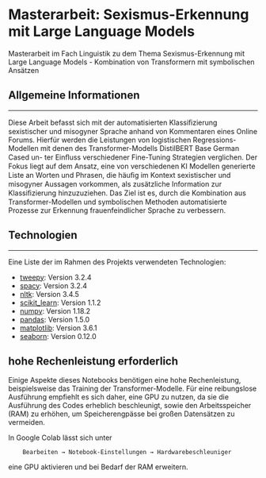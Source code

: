 # Masterarbeit: Sexismus-Erkennung mit Large Language Models
Masterarbeit im Fach Linguistik zu dem Thema Sexismus-Erkennung mit Large Language Models - Kombination von Transformern mit symbolischen Ansätzen
## Allgemeine Informationen
***
Diese Arbeit befasst sich mit der automatisierten Klassiﬁzierung sexistischer
und misogyner Sprache anhand von Kommentaren eines Online Forums.
Hierfür werden die Leistungen von logistischen Regressions-Modellen
mit denen des Transformer-Modells DistilBERT Base German Cased un-
ter Einﬂuss verschiedener Fine-Tuning Strategien verglichen. Der Fokus liegt auf dem Ansatz, eine von verschiedenen KI Modellen generierte Liste an Worten und Phrasen, die häuﬁg im Kontext sexistischer und misogyner Aussagen
vorkommen, als zusätzliche Information zur Klassiﬁzierung hinzuzuziehen.
Das Ziel ist es, durch die Kombination aus Transformer-Modellen und symbolischen
Methoden automatisierte Prozesse zur Erkennung frauenfeindlicher Sprache zu verbessern.


## Technologien
***
Eine Liste der im Rahmen des Projekts verwendeten Technologien:
* [tweepy](https://www.tweepy.org/): Version 3.2.4 
* [spacy](https://spacy.io/): Version 3.2.4
* [nltk](https://www.nltk.org/): Version 3.4.5
* [scikit_learn](https://scikit-learn.org/): Version 1.1.2
* [numpy](https://numpy.org/): Version 1.18.2
* [pandas](https://pandas.pydata.org/): Version 1.5.0
* [matplotlib](https://matplotlib.org/): Version 3.6.1
* [seaborn](https://seaborn.pydata.org/): Version 0.12.0


## hohe Rechenleistung erforderlich

Einige Aspekte dieses Notebooks benötigen eine hohe Rechenleistung, beispielsweise das Training der Transformer-Modelle. Für eine reibungslose Ausführung empfiehlt es sich daher, eine GPU zu nutzen, da sie die Ausführung des Codes erheblich beschleunigt, sowie den Arbeitsspeicher (RAM) zu erhöhen, um Speicherengpässe bei großen Datensätzen zu vermeiden.

In Google Colab lässt sich unter 

        Bearbeiten → Notebook-Einstellungen → Hardwarebeschleuniger

eine GPU aktivieren und bei Bedarf der RAM erweitern.
